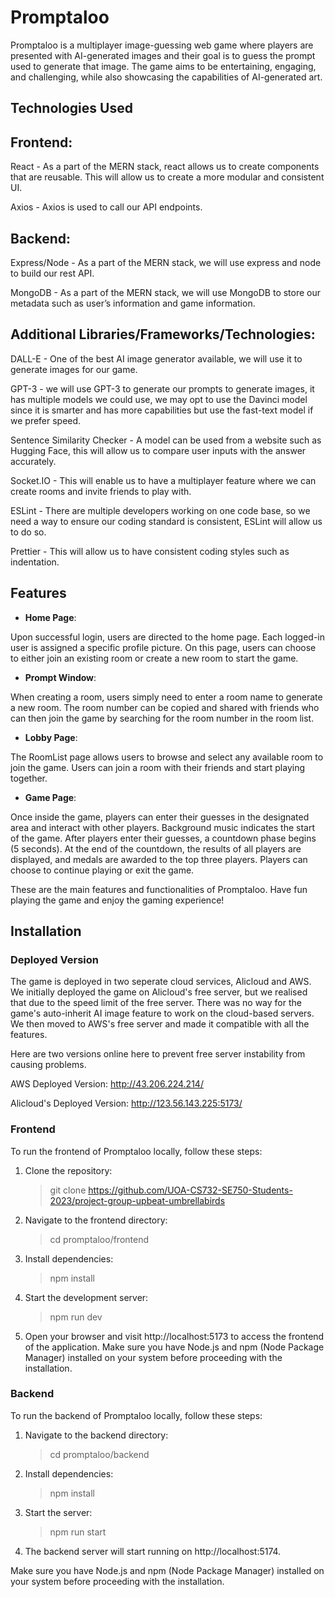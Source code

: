 # Promptaloo

Promptaloo is a multiplayer image-guessing web game where players are presented with AI-generated images and their goal is to guess the prompt used to generate that image. The game aims to be entertaining, engaging, and challenging, while also showcasing the capabilities of AI-generated art.

## Technologies Used

## Frontend:

React - As a part of the MERN stack, react allows us to create components that are reusable. This will allow us to create a more modular and consistent UI.

Axios - Axios is used to call our API endpoints.

## Backend:

Express/Node - As a part of the MERN stack, we will use express and node to build our rest API.

MongoDB - As a part of the MERN stack, we will use MongoDB to store our metadata such as user’s information and game information.

## Additional Libraries/Frameworks/Technologies:

DALL-E - One of the best AI image generator available, we will use it to generate images for our game.

GPT-3 - we will use GPT-3 to generate our prompts to generate images, it has multiple models we could use, we may opt to use the Davinci model since it is smarter and has more capabilities but use the fast-text model if we prefer speed. 

Sentence Similarity Checker - A model can be used from a website such as Hugging Face, this will allow us to compare user inputs with the answer accurately. 

Socket.IO -  This will enable us to have a multiplayer feature where we can create rooms and invite friends to play with.

ESLint - There are multiple developers working on one code base, so we need a way to ensure our coding standard is consistent, ESLint will allow us to do so.

Prettier - This will allow us to have consistent coding styles such as indentation.


## Features

 - **Home Page**:

Upon successful login, users are directed to the home page. Each logged-in user is assigned a specific profile picture. On this page, users can choose to either join an existing room or create a new room to start the game.


- **Prompt Window**:

When creating a room, users simply need to enter a room name to generate a new room. The room number can be copied and shared with friends who can then join the game by searching for the room number in the room list.


- **Lobby Page**:

The RoomList page allows users to browse and select any available room to join the game. Users can join a room with their friends and start playing together.


- **Game Page**:

Once inside the game, players can enter their guesses in the designated area and interact with other players. Background music indicates the start of the game. After players enter their guesses, a countdown phase begins (5 seconds). At the end of the countdown, the results of all players are displayed, and medals are awarded to the top three players. Players can choose to continue playing or exit the game.

These are the main features and functionalities of Promptaloo. Have fun playing the game and enjoy the gaming experience!

## Installation

### Deployed Version
The game is  deployed in two seperate cloud services, Alicloud and AWS. We initially deployed the game on Alicloud's free server, but we realised that due to the speed limit of the free server. There was no way for the game's auto-inherit AI image feature to work on the cloud-based servers. We then moved to AWS's free server and made it compatible with all the features. 

Here are two versions online here to prevent free server instability from causing problems.

AWS Deployed Version: http://43.206.224.214/ 

Alicloud's Deployed Version: http://123.56.143.225:5173/

### Frontend

To run the frontend of Promptaloo locally, follow these steps:

1. Clone the repository:
    >git clone https://github.com/UOA-CS732-SE750-Students-2023/project-group-upbeat-umbrellabirds

2. Navigate to the frontend directory:

    >cd promptaloo/frontend

3. Install dependencies:

    >npm install

4. Start the development server:

    >npm run dev

5. Open your browser and visit http://localhost:5173 to access the frontend of the application.
Make sure you have Node.js and npm (Node Package Manager) installed on your system before proceeding with the installation.

### Backend
To run the backend of Promptaloo locally, follow these steps:

1. Navigate to the backend directory:

    >cd promptaloo/backend

2. Install dependencies:

    >npm install

3. Start the server:

    >npm run start

4. The backend server will start running on http://localhost:5174.

Make sure you have Node.js and npm (Node Package Manager) installed on your system before proceeding with the installation.
